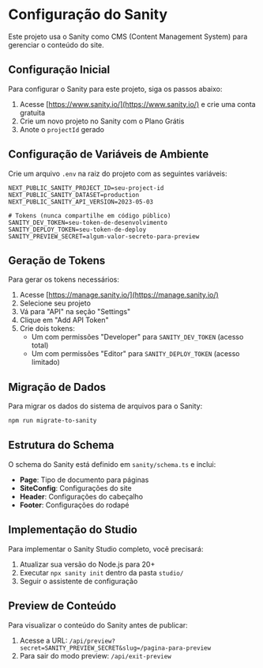 # Configuração do Sanity

Este projeto usa o Sanity como CMS (Content Management System) para gerenciar o conteúdo do site.

## Configuração Inicial

Para configurar o Sanity para este projeto, siga os passos abaixo:

1. Acesse [https://www.sanity.io/](https://www.sanity.io/) e crie uma conta gratuita
2. Crie um novo projeto no Sanity com o Plano Grátis
3. Anote o `projectId` gerado

## Configuração de Variáveis de Ambiente

Crie um arquivo `.env` na raiz do projeto com as seguintes variáveis:

```
NEXT_PUBLIC_SANITY_PROJECT_ID=seu-project-id
NEXT_PUBLIC_SANITY_DATASET=production
NEXT_PUBLIC_SANITY_API_VERSION=2023-05-03

# Tokens (nunca compartilhe em código público)
SANITY_DEV_TOKEN=seu-token-de-desenvolvimento
SANITY_DEPLOY_TOKEN=seu-token-de-deploy
SANITY_PREVIEW_SECRET=algum-valor-secreto-para-preview
```

## Geração de Tokens

Para gerar os tokens necessários:

1. Acesse [https://manage.sanity.io/](https://manage.sanity.io/)
2. Selecione seu projeto
3. Vá para "API" na seção "Settings"
4. Clique em "Add API Token"
5. Crie dois tokens:
   - Um com permissões "Developer" para `SANITY_DEV_TOKEN` (acesso total)
   - Um com permissões "Editor" para `SANITY_DEPLOY_TOKEN` (acesso limitado)

## Migração de Dados

Para migrar os dados do sistema de arquivos para o Sanity:

```bash
npm run migrate-to-sanity
```

## Estrutura do Schema

O schema do Sanity está definido em `sanity/schema.ts` e inclui:

- **Page**: Tipo de documento para páginas
- **SiteConfig**: Configurações do site
- **Header**: Configurações do cabeçalho
- **Footer**: Configurações do rodapé

## Implementação do Studio

Para implementar o Sanity Studio completo, você precisará:

1. Atualizar sua versão do Node.js para 20+
2. Executar `npx sanity init` dentro da pasta `studio/`
3. Seguir o assistente de configuração

## Preview de Conteúdo

Para visualizar o conteúdo do Sanity antes de publicar:

1. Acesse a URL: `/api/preview?secret=SANITY_PREVIEW_SECRET&slug=/pagina-para-preview`
2. Para sair do modo preview: `/api/exit-preview` 